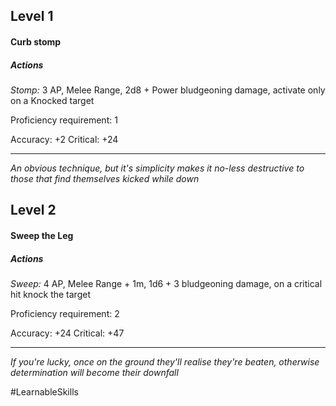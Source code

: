 ## Level 1
#### Curb stomp

##### Actions

*Stomp:* 3 AP, Melee Range, 2d8 + Power bludgeoning damage, activate only on a Knocked target

Proficiency requirement: 1

Accuracy: +2
Critical: +24

---
*An obvious technique, but it's simplicity makes it no-less destructive to those that find themselves kicked while down*

## Level 2
#### Sweep the Leg

##### Actions

*Sweep:* 4 AP, Melee Range + 1m, 1d6 + 3 bludgeoning damage, on a critical hit knock the target

Proficiency requirement: 2

Accuracy: +24
Critical: +47

---
*If you're lucky, once on the ground they'll realise they're beaten, otherwise determination will become their downfall*

#LearnableSkills